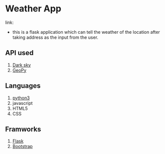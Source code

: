 # Weather App
link:
- this is a flask application which can tell the weather of the location after
taking address as the input from the user.

## API used
1. [Dark sky](https://darksky.net/dev)
2. [GeoPy](https://geopy.readthedocs.io/en/stable/)

## Languages
1. [python3](https://www.python.org/)
2. javascript
3. HTML5
4. CSS

## Framworks
1. [Flask](https://flask.palletsprojects.com/en/1.1.x/)
2. [Bootstrap](https://getbootstrap.com/)
